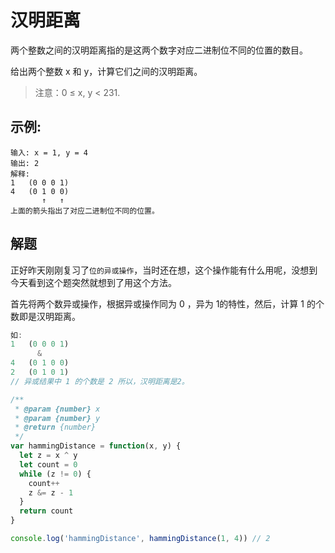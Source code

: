 # 汉明距离

两个整数之间的汉明距离指的是这两个数字对应二进制位不同的位置的数目。

给出两个整数 x 和 y，计算它们之间的汉明距离。

>  注意：0 ≤ x, y < 231.

## 示例:
```
输入: x = 1, y = 4
输出: 2
解释:
1   (0 0 0 1)
4   (0 1 0 0)
       ↑   ↑
上面的箭头指出了对应二进制位不同的位置。
```

## 解题

正好昨天刚刚复习了`位的异或操作`，当时还在想，这个操作能有什么用呢，没想到今天看到这个题突然就想到了用这个方法。

首先将两个数异或操作，根据异或操作同为 0 ，异为 1的特性，然后，计算 1 的个数即是汉明距离。

```js
如:
1   (0 0 0 1)
      &
4   (0 1 0 0)
2   (0 1 0 1)
// 异或结果中 1 的个数是 2 所以，汉明距离是2。
```

```js
/**
 * @param {number} x
 * @param {number} y
 * @return {number}
 */
var hammingDistance = function(x, y) {
  let z = x ^ y
  let count = 0
  while (z != 0) {
    count++
    z &= z - 1
  }
  return count
}

console.log('hammingDistance', hammingDistance(1, 4)) // 2
```
